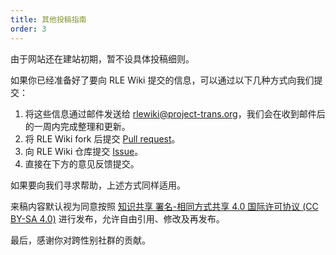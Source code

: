```yaml
---
title: 其他投稿指南
order: 3
---
```


由于网站还在建站初期，暂不设具体投稿细则。

如果你已经准备好了要向 RLE Wiki 提交的信息，可以通过以下几种方式向我们提交：

1. 将这些信息通过邮件发送给 <rlewiki@project-trans.org>，我们会在收到邮件后的一周内完成整理和更新。
1. 将 RLE Wiki fork 后提交 [Pull request](https://github.com/one-among-us/neo-RLEwiki)。
1. 向 RLE Wiki 仓库提交 [Issue](https://github.com/one-among-us/neo-RLEwiki/issues)。
1. 直接在下方的意见反馈提交。

如果要向我们寻求帮助，上述方式同样适用。

来稿内容默认视为同意按照 [知识共享 署名-相同方式共享 4.0 国际许可协议 (CC BY-SA 4.0)](https://creativecommons.org/licenses/by-sa/4.0) 进行发布，允许自由引用、修改及再发布。

最后，感谢你对跨性别社群的贡献。
